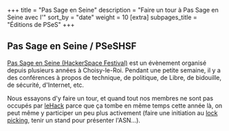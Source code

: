 +++
title = "Pas Sage en Seine"
description = "Faire un tour à Pas Sage en Seine avec l'"
sort_by = "date"
weight = 10
[extra]
subpages_title = "Éditions de PSeS"
+++

## Pas Sage en Seine / PSeSHSF

[Pas Sage en Seine (HackerSpace Festival)](https://passageenseine.fr/) est un
évènement organisé depuis plusieurs années à Choisy-le-Roi. Pendant une petite
semaine, il y a des conférences à propos de technique, de politique, de Libre,
de bidouille, de sécurité, d'Internet, etc.

Nous essayons d'y faire un tour, et quand tout nos membres ne sont pas occupés
par [leHack](./activités/le_hack/_index.md) parce que ça tombe en même
temps cette année là, on peut même y participer un peu plus activement (faire
une initiation au [lock picking](./activités/lock-picking/_index.md), tenir un
stand pour présenter l'ASN…).
